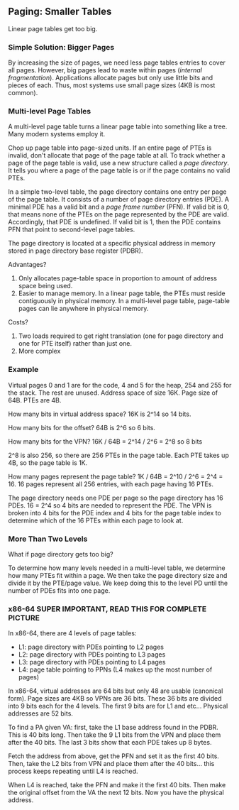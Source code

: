 ## Paging: Smaller Tables

Linear page tables get too big. 

### Simple Solution: Bigger Pages

By increasing the size of pages, we need less page tables entries to cover all
pages. However, big pages lead to waste within pages (*internal fragmentation*).
Applications allocate pages but only use little bits and pieces of each. Thus,
most systems use small page sizes (4KB is most common).

### Multi-level Page Tables

A multi-level page table turns a linear page table into something like a tree.
Many modern systems employ it.

Chop up page table into page-sized units. If an entire page of PTEs is invalid,
don't allocate that page of the page table at all. To track whether a page of
the page table is valid, use a new structure called a *page directory*. It tells
you where a page of the page table is or if the page contains no valid PTEs.

In a simple two-level table, the page directory contains one entry per page of
the page table. It consists of a number of page directory entries (PDE). A
minimal PDE has a valid bit and a *page frame number* (PFN). If valid bit is 0,
that means none of the PTEs on the page represented by the PDE are valid.
Accordingly, that PDE is undefined. If valid bit is 1, then the PDE contains
PFN that point to second-level page tables.

The page directory is located at a specific physical address in memory stored in
page directory base register (PDBR).

Advantages?   
1. Only allocates page-table space in proportion to amount of address space
being used.  
2. Easier to manage memory. In a linear page table, the PTEs must reside
contiguously in physical memory. In a multi-level page table, page-table pages
can lie anywhere in physical memory.

Costs?  
1. Two loads required to get right translation (one for page directory and one
for PTE itself) rather than just one.  
2. More complex

### Example

Virtual pages 0 and 1 are for the code, 4 and 5 for the heap, 254 and 255 for
the stack. The rest are unused.
Address space of size 16K.
Page size of 64B.
PTEs are 4B.

How many bits in virtual address space?
16K is 2^14 so 14 bits.

How many bits for the offset?
64B is 2^6 so 6 bits.

How many bits for the VPN?
16K / 64B = 2^14 / 2^6 = 2^8 so 8 bits

2^8 is also 256, so there are 256 PTEs in the page table. Each PTE takes up 4B,
so the page table is 1K.

How many pages represent the page table? 1K / 64B = 2^10 / 2^6 = 2^4 = 16.
16 pages represent all 256 entries, with each page having 16 PTEs.

The page directory needs one PDE per page so the page directory has 16 PDEs.
16 = 2^4 so 4 bits are needed to represent the PDE.
The VPN is broken into 4 bits for the PDE index and 4 bits for the page table
index to determine which of the 16 PTEs within each page to look at. 

### More Than Two Levels

What if page directory gets too big?

To determine how many levels needed in a multi-level table, we determine how
many PTEs fit within a page. We then take the page directory size and divide it
by the PTE/page value. We keep doing this to the level PD until the number of PDEs
fits into one page. 

### x86-64 SUPER IMPORTANT, READ THIS FOR COMPLETE PICTURE

In x86-64, there are 4 levels of page tables:  
- L1: page directory with PDEs pointing to L2 pages
- L2: page directory with PDEs pointing to L3 pages
- L3: page directory with PDEs pointing to L4 pages
- L4: page table pointing to PPNs (L4 makes up the most number of pages)

In x86-64, virtual addresses are 64 bits but only 48 are usable (canonical
form). Page sizes are 4KB so VPNs are 36 bits. These 36 bits are divided into 9
bits each for the 4 levels. The first 9 bits are for L1 and etc... Physical
addresses are 52 bits. 

To find a PA given VA: first, take the L1 base address found in the PDBR. This is
40 bits long. Then take the 9 L1 bits from the VPN and place them after the 40
bits. The last 3 bits show that each PDE takes up 8 bytes. 

Fetch the address from above, get the PFN and set it as the first 40 bits. Then,
take the L2 bits from VPN and place them after the 40 bits... this process keeps
repeating until L4 is reached.

When L4 is reached, take the PFN and make it the first 40 bits. Then make the
original offset from the VA the next 12 bits. Now you have the physical address.
